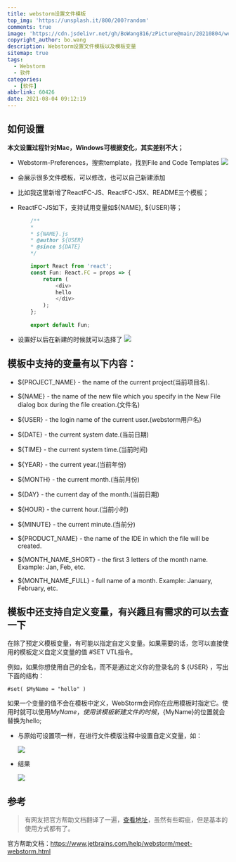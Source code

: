 ```yaml
---
title: webstorm设置文件模板
top_img: 'https://unsplash.it/800/200?random'
comments: true
image: 'https://cdn.jsdelivr.net/gh/BoWang816/zPicture@main/20210804/webstormCover.png'
copyright_author: bo.wang
description: Webstorm设置文件模板以及模板变量
sitemap: true
tags:
  - Webstorm
  - 软件
categories: 
  - [软件] 
abbrlink: 60426
date: 2021-08-04 09:12:19
---
```


## 如何设置

**本文设置过程针对Mac，Windows可根据变化，其实差别不大；**

- Webstorm-Preferences，搜索template，找到File and Code Templates
![](https://cdn.jsdelivr.net/gh/BoWang816/zPicture@main/20210803/webstormTemplateSet.png)

- 会展示很多文件模板，可以修改，也可以自己新建添加
- 比如我这里新增了ReactFC-JS、ReactFC-JSX、README三个模板；
- ReactFC-JS如下，支持试用变量如${NAME}, ${USER}等；

    ```javascript
        /**
        * 
        * ${NAME}.js
        * @author ${USER}
        * @since ${DATE}
        */
    
        import React from 'react';
        const Fun: React.FC = props => {
            return (
                <div>
                hello
                </div>
            );
        };
        
        export default Fun;
    ```

- 设置好以后在新建的时候就可以选择了
![](https://cdn.jsdelivr.net/gh/BoWang816/zPicture@main/20210803/webstormTemplate.png)


## 模板中支持的变量有以下内容：

- ${PROJECT_NAME} - the name of the current project(当前项目名).

- ${NAME} - the name of the new file which you specify in the New File dialog box during the file creation.(文件名)

- ${USER} - the login name of the current user.(webstorm用户名)

- ${DATE} - the current system date.(当前日期)

- ${TIME} - the current system time.(当前时间)

- ${YEAR} - the current year.(当前年份)

- ${MONTH} - the current month.(当前月份)

- ${DAY} - the current day of the month.(当前日期)

- ${HOUR} - the current hour.(当前小时)

- ${MINUTE} - the current minute.(当前分)

- ${PRODUCT_NAME} - the name of the IDE in which the file will be created.

- ${MONTH_NAME_SHORT} - the first 3 letters of the month name. Example: Jan, Feb, etc.

- ${MONTH_NAME_FULL} - full name of a month. Example: January, February, etc.

## 模板中还支持自定义变量，有兴趣且有需求的可以去查一下
在除了预定义模板变量，有可能以指定自定义变量。如果需要的话，您可以直接使用的模板定义自定义变量的值 #SET VTL指令。

例如，如果你想使用自己的全名，而不是通过定义你的登录名的 $ {USER} ，写出下面的结构：

`#set( $MyName = "hello" )`

如果一个变量的值不会在模板中定义，WebStorm会问你在应用模板时指定它。使用时就可以使用${MyName}，使用该模板新建文件的时候，${MyName}的位置就会替换为hello;

- 与原始可设置项一样，在进行文件模版注释中设置自定义变量，如：

  ![](https://user-images.githubusercontent.com/26587649/53138750-4b9cb700-35c2-11e9-9763-ebb83b2a5302.png) 

- 结果

  ![](https://user-images.githubusercontent.com/26587649/53138785-62430e00-35c2-11e9-9d9f-7d36522162d0.png)

## 参考
>有网友把官方帮助文档翻译了一遍，[查看地址](https://www.kancloud.cn/zxhy/webstorm/182199)，虽然有些暇疵，但是基本的使用方式都有了。

官方帮助文档：https://www.jetbrains.com/help/webstorm/meet-webstorm.html
